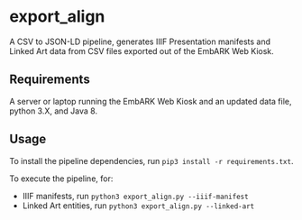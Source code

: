 # export_align

A CSV to JSON-LD pipeline, generates IIIF Presentation manifests and Linked Art data from CSV files exported out of the EmbARK Web Kiosk.

## Requirements

A server or laptop running the EmbARK Web Kiosk and an updated data file, python 3.X, and Java 8.

## Usage

To install the pipeline dependencies, run `pip3 install -r requirements.txt`.

To execute the pipeline, for:
- IIIF manifests, run `python3 export_align.py --iiif-manifest`
- Linked Art entities, run `python3 export_align.py --linked-art`
